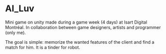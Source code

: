 # AI_Luv
Mini game on unity made during a game week (4 days) at Isart Digital Montréal.
In collaboration between game designers, artists and programmer (only me).

The goal is simple: memorize the wanted features of the client and find a match for him.
It is a tinder for robot.
